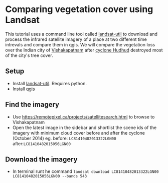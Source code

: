 # Comparing vegetation cover using Landsat

This tutorial uses a command line tool called [landsat-util](https://pythonhosted.org/landsat-util/) to download and process the infrared satellite imagery of a place at two different time intrevals and compare them in qgis. We will compare the vegetation loss over the Indian city of [Vishakapatnam]() after [cyclone Hudhud](https://en.wikipedia.org/wiki/Cyclone_Hudhud) destroyed most of the city's tree cover.

## Setup

- Install [landsat-util](https://pythonhosted.org/landsat-util/installation.html). Requires python.
- Install [qgis](https://www.qgis.org)

## Find the imagery 

- Use https://remotepixel.ca/projects/satellitesearch.html to browse to Vishakapatnam 
- Open the latest image in the sidebar and shortlist the scene ids of the imagery with minimum cloud cover before and after the cyclone (October 2014) eg. before: `LC81410482013322LGN00` after:`LC81410482015056LGN00`

## Download the imagery
- In terminal runt he command `landsat download LC81410482013322LGN00 LC81410482015056LGN00 --bands 543`
